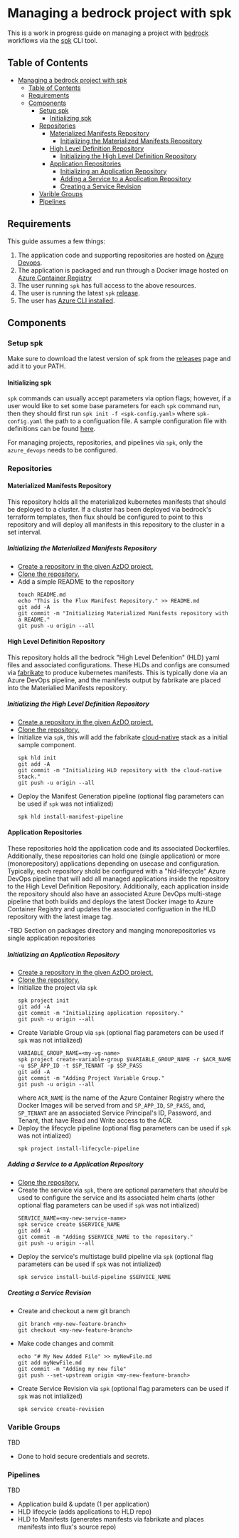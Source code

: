 # Managing a bedrock project with spk

This is a work in progress guide on managing a project with
[bedrock](https://github.com/microsoft/bedrock/) workflows via the
[spk](https://github.com/catalystcode/spk) CLI tool.

## Table of Contents

- [Managing a bedrock project with spk](#managing-a-bedrock-project-with-spk)
  - [Table of Contents](#table-of-contents)
  - [Requirements](#requirements)
  - [Components](#components)
    - [Setup spk](#setup-spk)
      - [Initializing spk](#initializing-spk)
    - [Repositories](#repositories)
      - [Materialized Manifests Repository](#materialized-manifests-repository)
        - [Initializing the Materialized Manifests Repository](#initializing-the-materialized-manifests-repository)
      - [High Level Definition Repository](#high-level-definition-repository)
        - [Initializing the High Level Definition Repository](#initializing-the-high-level-definition-repository)
      - [Application Repositories](#application-repositories)
        - [Initializing an Application Repository](#initializing-an-application-repository)
        - [Adding a Service to a Application Repository](#adding-a-service-to-a-application-repository)
        - [Creating a Service Revision](#creating-a-service-revision)
    - [Varible Groups](#varible-groups)
    - [Pipelines](#pipelines)

## Requirements

This guide assumes a few things:

1. The application code and supporting repositories are hosted on
   [Azure Devops](https://azure.microsoft.com/en-us/services/devops/).
2. The application is packaged and run through a Docker image hosted on
   [Azure Container Registry](https://azure.microsoft.com/en-us/services/container-registry/)
3. The user running `spk` has full access to the above resources.
4. The user is running the latest `spk`
   [release](https://github.com/catalystcode/spk/releases).
5. The user has
   [Azure CLI installed](https://docs.microsoft.com/en-us/cli/azure/?view=azure-cli-latest).

## Components

### Setup spk

Make sure to download the latest version of spk from the
[releases](https://github.com/catalystcode/spk/releases) page and add it to your
PATH.

#### Initializing spk

`spk` commands can usually accept parameters via option flags; however, if a
user would like to set some base parameters for each `spk` command run, then
they should first run `spk init -f <spk-config.yaml>` where `spk-config.yaml`
the path to a configuation file. A sample configuration file with definitions
can be found [here](./../spk-config.yaml).

For managing projects, repositories, and pipelines via `spk`, only the
`azure_devops` needs to be configured.

### Repositories

#### Materialized Manifests Repository

This repository holds all the materialized kubernetes manifests that should be
deployed to a cluster. If a cluster has been deployed via bedrock's terraform
templates, then flux should be configured to point to this repository and will
deploy all manifests in this repository to the cluster in a set interval.

##### Initializing the Materialized Manifests Repository

- [Create a repository in the given AzDO project.](https://docs.microsoft.com/en-us/azure/devops/repos/git/create-new-repo?view=azure-devops#create-a-repo-using-the-web-portal)
- [Clone the repository.](https://docs.microsoft.com/en-us/azure/devops/repos/git/create-new-repo?view=azure-devops#clone-the-repo-to-your-computer)
- Add a simple README to the repository
  ```
  touch README.md
  echo "This is the Flux Manifest Repository." >> README.md
  git add -A
  git commit -m "Initializing Materialized Manifests repository with a README."
  git push -u origin --all
  ```

#### High Level Definition Repository

This repository holds all the bedrock "High Level Defenition" (HLD) yaml files
and associated configurations. These HLDs and configs are consumed via
[fabrikate](https://github.com/microsoft/fabrikate) to produce kubernetes
manifests. This is typically done via an Azure DevOps pipeline, and the
manifests output by fabrikate are placed into the Materialied Manifests
repository.

##### Initializing the High Level Definition Repository

- [Create a repository in the given AzDO project.](https://docs.microsoft.com/en-us/azure/devops/repos/git/create-new-repo?view=azure-devops#create-a-repo-using-the-web-portal)
- [Clone the repository.](https://docs.microsoft.com/en-us/azure/devops/repos/git/create-new-repo?view=azure-devops#clone-the-repo-to-your-computer)
- Initialize via `spk`, this will add the fabrikate
  [cloud-native](https://github.com/microsoft/fabrikate-definitions/tree/master/definitions/fabrikate-cloud-native)
  stack as a initial sample component.
  ```
  spk hld init
  git add -A
  git commit -m "Initializing HLD repository with the cloud-native stack."
  git push -u origin --all
  ```
- Deploy the Manifest Generation pipeline (optional flag parameters can be used
  if `spk` was not intialized)
  ```
  spk hld install-manifest-pipeline
  ```

#### Application Repositories

These repositories hold the application code and its associated Dockerfiles.
Additionally, these repositories can hold one (single application) or more
(monorepository) applications depending on usecase and configuration. Typically,
each repository shold be configured with a "hld-lifecycle" Azure DevOps pipeline
that will add all managed applications inside the repository to the High Level
Definition Repository. Additionally, each application inside the repository
should also have an associated Azure DevOps multi-stage pipeline that both
builds and deploys the latest Docker image to Azure Container Registry and
updates the associated configuation in the HLD repository with the latest image
tag.

-TBD Section on packages directory and manging monorepositories vs single
application repositories

##### Initializing an Application Repository

- [Create a repository in the given AzDO project.](https://docs.microsoft.com/en-us/azure/devops/repos/git/create-new-repo?view=azure-devops#create-a-repo-using-the-web-portal)
- [Clone the repository.](https://docs.microsoft.com/en-us/azure/devops/repos/git/create-new-repo?view=azure-devops#clone-the-repo-to-your-computer)
- Initialize the project via `spk`
  ```
  spk project init
  git add -A
  git commit -m "Initializing application repository."
  git push -u origin --all
  ```
- Create Variable Group via `spk` (optional flag parameters can be used if `spk`
  was not intialized)
  ```
  VARIABLE_GROUP_NAME=<my-vg-name>
  spk project create-variable-group $VARIABLE_GROUP_NAME -r $ACR_NAME -u $SP_APP_ID -t $SP_TENANT -p $SP_PASS
  git add -A
  git commit -m "Adding Project Variable Group."
  git push -u origin --all
  ```
  where `ACR_NAME` is the name of the Azure Container Registry where the Docker
  Images will be served from and `SP_APP_ID`, `SP_PASS`, and, `SP_TENANT` are an
  associated Service Principal's ID, Password, and Tenant, that have Read and
  Write access to the ACR.
- Deploy the lifecycle pipeline (optional flag parameters can be used if `spk`
  was not intialized)
  ```
  spk project install-lifecycle-pipeline
  ```

##### Adding a Service to a Application Repository

- [Clone the repository.](https://docs.microsoft.com/en-us/azure/devops/repos/git/create-new-repo?view=azure-devops#clone-the-repo-to-your-computer)
- Create the service via `spk`, there are optional parameters that _should_ be
  used to configure the service and its associated helm charts (other optional
  flag parameters can be used if `spk` was not intialized)
  ```
  SERVICE_NAME=<my-new-service-name>
  spk service create $SERVICE_NAME
  git add -A
  git commit -m "Adding $SERVICE_NAME to the repository."
  git push -u origin --all
  ```
- Deploy the service's multistage build pipeline via `spk` (optional flag
  parameters can be used if `spk` was not intialized)
  ```
  spk service install-build-pipeline $SERVICE_NAME
  ```

##### Creating a Service Revision

- Create and checkout a new git branch
  ```
  git branch <my-new-feature-branch>
  git checkout <my-new-feature-branch>
  ```
- Make code changes and commit
  ```
  echo "# My New Added File" >> myNewFile.md
  git add myNewFile.md
  git commit -m "Adding my new file"
  git push --set-upstream origin <my-new-feature-branch>
  ```
- Create Service Revision via `spk` (optional flag parameters can be used if
  `spk` was not intialized)
  ```
  spk service create-revision
  ```

### Varible Groups

TBD

- Done to hold secure credentials and secrets.

### Pipelines

TBD

- Application build & update (1 per application)
- HLD lifecycle (adds applications to HLD repo)
- HLD to Manifests (generates manifests via fabrikate and places manifests into
  flux's source repo)
